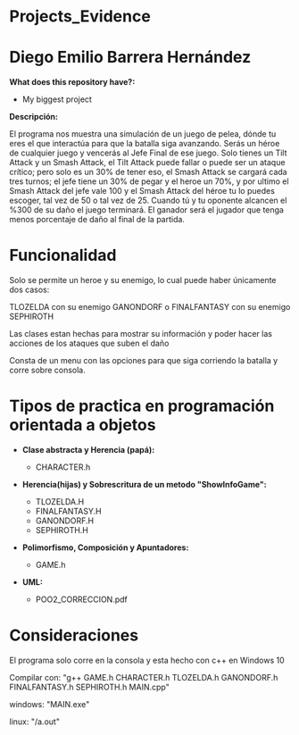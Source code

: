# Projects_Evidence
# Diego Emilio Barrera Hernández

 **What does this repository have?:**
- My biggest project

 **Descripción:**
 
 El programa nos muestra una simulación de un juego de pelea, dónde tu eres el que interactúa para que la batalla siga avanzando.
 Serás un héroe de cualquier juego y vencerás al Jefe Final de ese juego.
 Solo tienes un Tilt Attack y un Smash Attack,
 el Tilt Attack puede fallar o puede ser un ataque crítico; pero solo es un 30% de tener eso,
 el Smash Attack se cargará cada tres turnos; el jefe tiene un 30% de pegar y el heroe un 70%,
 y por ultimo el Smash Attack del jefe vale 100 y el Smash Attack del héroe tu lo puedes escoger, tal vez de 50 o tal vez de 25.
 Cuando tú y tu oponente alcancen el %300 de su daño el juego terminará.
 El ganador será el jugador que tenga menos porcentaje de daño al final de la partida.

# Funcionalidad
 Solo se permite un heroe y su enemigo, lo cual puede haber únicamente dos casos:
 
 TLOZELDA con su enemigo GANONDORF o FINALFANTASY con su enemigo SEPHIROTH
 
 Las clases estan hechas para mostrar su información y poder hacer las acciones de los ataques que suben el daño
 
 Consta de un menu con las opciones para que siga corriendo la batalla y corre sobre consola.

# Tipos de practica en programación orientada a objetos
* **Clase abstracta y Herencia (papá):**  
    * CHARACTER.h

* **Herencia(hijas) y Sobrescritura de un metodo "ShowInfoGame":**  
    * TLOZELDA.H
    * FINALFANTASY.H
    * GANONDORF.H
    * SEPHIROTH.H
    
* **Polimorfismo, Composición y Apuntadores:**  
    * GAME.h

* **UML:**  
    * POO2_CORRECCION.pdf
    
# Consideraciones

 El programa solo corre en la consola y esta hecho con c++ en Windows 10
 
 Compilar con: "g++ GAME.h CHARACTER.h TLOZELDA.h GANONDORF.h FINALFANTASY.h SEPHIROTH.h MAIN.cpp"

 windows: "MAIN.exe"

 linux: "/a.out"
